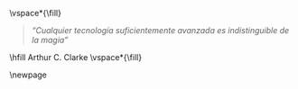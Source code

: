 <!-- Cita de inspiración para tesis (opcional) -->
<!-- Formato usando Latex -->
\vspace*{\fill}
> _“Cualquier tecnología suficientemente avanzada es indistinguible de la magia”_

\hfill Arthur C. Clarke
\vspace*{\fill}

\newpage


